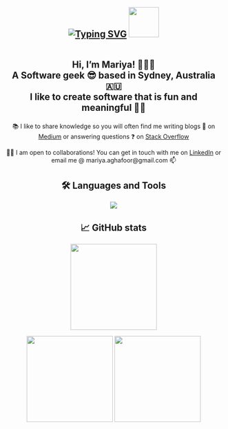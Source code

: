 <h2 align= "center"><a href="https://git.io/typing-svg"><img src="https://readme-typing-svg.demolab.com?font=Fira+Code&weight=2000&size=24&pause=1000&center=true&vCenter=true&random=false&width=516&height=57&lines=Nice+to+meet+you+where+you've+been%3F" alt="Typing SVG" /></a>
 <span id="header" align="center">
  <img src="https://media.giphy.com/media/M9gbBd9nbDrOTu1Mqx/giphy.gif" width="70"/>
</span>

<!-- Intro -->
 
 <br> Hi, I’m Mariya! 👩🏻‍💻 
<br> A Software geek 😎 based in Sydney, Australia 🇦🇺 
<br> I like to create software  that is fun and meaningful 💃🏻</h2>

<!-- About me -->

<p align= "center"><span> 📚 I like to share knowledge so you will often find me writing blogs 📰 on </span><span><a href="https://medium.com/@mariya.aghafoor">Medium</a></span><span> or answering questions ❓ on </span><span><a href="https://stackoverflow.com/users/23063247/mariya">Stack Overflow</a></span></p>

<p align= "center"><span align= "center">🤝🏽 I am open to collaborations! You can get in touch with me on </span><span><a href="https://www.linkedin.com/in/mariya-abdul-ghafoor/">LinkedIn</a></span><span> or email me @ mariya.aghafoor@gmail.com  📫 </span></p>

<!-- Languages -->

<h2 align= "center">🛠️ Languages and Tools </h2> 
 <p align="center">
  <a href="https://skillicons.dev">
    <img src="https://skillicons.dev/icons?i=html,css,scss,js,react,next,python,java,spring,nest,mysql,github&theme=dark" />
  </a>
</p>

<!-- GitHub stats -->
<h2 align= "center">📈 GitHub stats </h2>

<p align= "center">
<a>
  <img height=200 align="center" src="https://github-readme-stats.vercel.app/api?username=Mariya-ghafoor&rank_icon=github&show_icons=true&theme=cobalt&show=reviews,prs_merged_percentage&hide=stars,contribs,issues&custom_title=My+GitHub+stats!" />
</a></p>

<p align= "center">
  <a>
    <img height=200 align="center" src="https://github-readme-stats.vercel.app/api/top-langs?username=Mariya-ghafoor&layout=compact&langs_count=8&card_width=320&theme=cobalt" />
  </a>
  <a>
    <img height=200 align="center" src="https://streak-stats.demolab.com/?user=Mariya-ghafoor&theme=dark" />
  </a>
</p>



